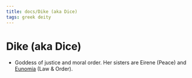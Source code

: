 ```yaml
---
title: docs/Dike (aka Dice)
tags: greek deity
---
```


# Dike (aka Dice) 
- Goddess of justice and moral order. Her sisters are Eirene (Peace) and [Eunomia](Eunomia.md) (Law & Order).